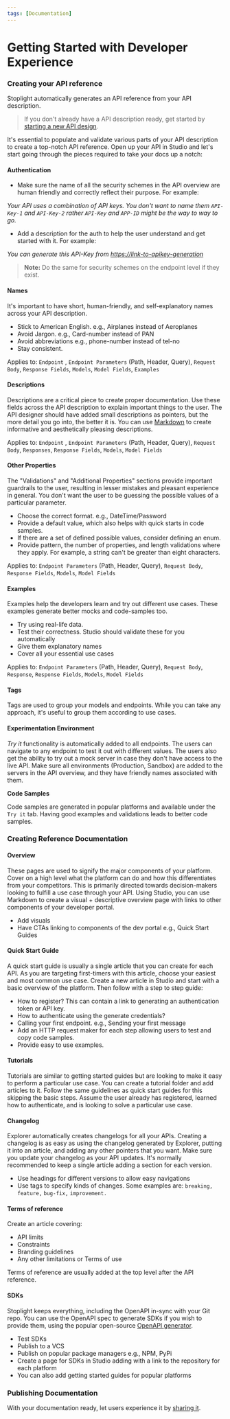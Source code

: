 ```yaml
---
tags: [Documentation]
---
```


# Getting Started with Developer Experience

### Creating your API reference

Stoplight automatically generates an API reference from your API description. 

> If you don't already have a API description ready, get started by [starting a new API design](../4.-design/b.starting-a-new-api-design.md).

It's essential to populate and validate various parts of your API description to create a top-notch API reference. Open up your API in Studio and let's start going through the pieces required to take your docs up a notch:

#### Authentication

- Make sure the name of all the security schemes in the API overview are human friendly and correctly reflect their purpose. For example:

 *Your API uses a combination of API keys. You don't want to name them `API-Key-1` and `API-Key-2` rather `API-Key` and `APP-ID` might be the way to way to go.*

- Add a description for the auth to help the user understand and get started with it. For example:

 *You can generate this API-Key from [https://link-to-apikey-generation]()*

> **Note:** Do the same for security schemes on the endpoint level if they exist.

#### Names

It's important to have short, human-friendly, and self-explanatory names across your API description. 

- Stick to American English. e.g., Airplanes instead of Aeroplanes
- Avoid Jargon. e.g., Card-number instead of PAN
- Avoid abbreviations e.g., phone-number instead of tel-no
- Stay consistent. 

Applies to: `Endpoint` , `Endpoint Parameters` (Path, Header, Query), `Request Body`, `Response Fields`, `Models`, `Model Fields`, `Examples`

#### Descriptions

Descriptions are a critical piece to create proper documentation. Use these fields across the API description to explain important things to the user. The API designer should have added small descriptions as pointers, but the more detail you go into, the better it is. You can use [Markdown](https://meta.stoplight.io/docs/studio/docs/Documentation/03a-stoplight-flavored-markdown.md) to create informative and aesthetically pleasing descriptions. 

Applies to: `Endpoint` , `Endpoint Parameters` (Path, Header, Query), `Request Body`, `Responses`, `Response Fields`, `Models`, `Model Fields`

#### Other Properties

The "Validations" and "Additional Properties" sections provide important guardrails to the user, resulting in lesser mistakes and pleasant experience in general. You don't want the user to be guessing the possible values of a particular parameter. 

- Choose the correct format. e.g., DateTime/Password
- Provide a default value, which also helps with quick starts in code samples. 
- If there are a set of defined possible values, consider defining an enum.
- Provide pattern, the number of properties, and length validations where they apply. For example, a string can't be greater than eight characters. 

Applies to: `Endpoint Parameters` (Path, Header, Query), `Request Body`, `Response Fields`, `Models`, `Model Fields`

#### Examples

Examples help the developers learn and try out different use cases. These examples generate better mocks and code-samples too.

- Try using real-life data.
- Test their correctness. Studio should validate these for you automatically 
- Give them explanatory names
- Cover all your essential use cases

Applies to: `Endpoint Parameters` (Path, Header, Query), `Request Body`, `Response`, `Response Fields`, `Models`, `Model Fields`

#### Tags

Tags are used to group your models and endpoints. While you can take any approach, it's useful to group them according to use cases. 

#### Experimentation Environment

*Try it* functionality is automatically added to all endpoints. The users can navigate to any endpoint to test it out with different values. The users also get the ability to try out a mock server in case they don't have access to the live API. Make sure all environments (Production, Sandbox) are added to the servers in the API overview, and they have friendly names associated with them. 

**Code Samples**

Code samples are generated in popular platforms and available under the `Try it` tab. Having good examples and validations leads to better code samples.

### Creating Reference Documentation

#### Overview

These pages are used to signify the major components of your platform. Cover on a high level what the platform can do and how this differentiates from your competitors. This is primarily directed towards decision-makers looking to fulfill a use case through your API. Using Studio, you can use Markdown to create a visual + descriptive overview page with links to other components of your developer portal. 

- Add visuals
- Have CTAs linking to components of the dev portal e.g., Quick Start Guides

#### Quick Start Guide

A quick start guide is usually a single article that you can create for each API. As you are targeting first-timers with this article, choose your easiest and most common use case. Create a new article in Studio and start with a basic overview of the platform. Then follow with a step to step guide:

- How to register? This can contain a link to generating an authentication token or API key.
- How to authenticate using the generate credentials?
- Calling your first endpoint. e.g., Sending your first message
- Add an HTTP request maker for each step allowing users to test and copy code samples.
- Provide easy to use examples.

#### Tutorials

Tutorials are similar to getting started guides but are looking to make it easy to perform a particular use case. You can create a tutorial folder and add articles to it. Follow the same guidelines as quick start guides for this skipping the basic steps. Assume the user already has registered, learned how to authenticate, and is looking to solve a particular use case. 

#### Changelog

Explorer automatically creates changelogs for all your APIs. Creating a changelog is as easy as using the changelog generated by Explorer, putting it into an article, and adding any other pointers that you want. Make sure you update your changelog as your API updates. It's normally recommended to keep a single article adding a section for each version. 

- Use headings for different versions to allow easy navigations
- Use tags to specify kinds of changes. Some examples are: `breaking,` `feature,` `bug-fix,` `improvement.`

#### Terms of reference

Create an article covering:
- API limits
- Constraints
- Branding guidelines
- Any other limitations or Terms of use

Terms of reference are usually added at the top level after the API reference. 

#### SDKs

Stoplight keeps everything, including the OpenAPI in-sync with your Git repo. You can use the OpenAPI spec to generate SDKs if you wish to provide them, using the popular open-source [OpenAPI generator](https://github.com/OpenAPITools/openapi-generator).

- Test SDKs
- Publish to a VCS
- Publish on popular package managers e.g., NPM, PyPi
- Create a page for SDKs in Studio adding with a link to the repository for each platform
- You can also add getting started guides for popular platforms

### Publishing Documentation

With your documentation ready, let users experience it by [sharing it](../1.-quickstarts/share-documentation-quickstart.md). 
